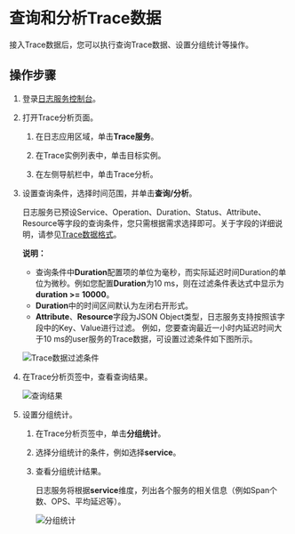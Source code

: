 # 查询和分析Trace数据

接入Trace数据后，您可以执行查询Trace数据、设置分组统计等操作。

## 操作步骤

1.  登录[日志服务控制台](https://sls.console.aliyun.com)。

2.  打开Trace分析页面。

    1.  在日志应用区域，单击**Trace服务**。

    2.  在Trace实例列表中，单击目标实例。

    3.  在左侧导航栏中，单击Trace分析。

3.  设置查询条件，选择时间范围，并单击**查询/分析**。

    日志服务已预设Service、Operation、Duration、Status、Attribute、Resource等字段的查询条件，您只需根据需求选择即可。关于字段的详细说明，请参见[Trace数据格式](/intl.zh-CN/Trace服务/Trace数据格式.md)。

    **说明：**

    -   查询条件中**Duration**配置项的单位为毫秒，而实际延迟时间Duration的单位为微秒。例如您配置**Duration**为10 ms，则在过滤条件表达式中显示为**duration \>= 10000**。
    -   **Duration**中的时间区间默认为左闭右开形式。
    -   **Attribute**、**Resource**字段为JSON Object类型，日志服务支持按照该字段中的Key、Value进行过滤。
    例如，您要查询最近一小时内延迟时间大于10 ms的user服务的Trace数据，可设置过滤条件如下图所示。

    ![Trace数据过滤条件](https://static-aliyun-doc.oss-accelerate.aliyuncs.com/assets/img/zh-CN/0924946161/p254120.png)

4.  在Trace分析页签中，查看查询结果。

    ![查询结果](https://static-aliyun-doc.oss-accelerate.aliyuncs.com/assets/img/zh-CN/0924946161/p254134.png)

5.  设置分组统计。

    1.  在Trace分析页签中，单击**分组统计**。

    2.  选择分组统计的条件，例如选择**service**。

    3.  查看分组统计结果。

        日志服务将根据**service**维度，列出各个服务的相关信息（例如Span个数、OPS、平均延迟等）。

        ![分组统计](https://static-aliyun-doc.oss-accelerate.aliyuncs.com/assets/img/zh-CN/0924946161/p254149.png)


